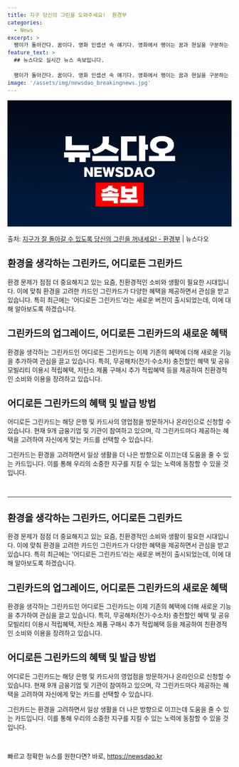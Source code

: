 ```yaml
---
title: 지구 당신의 그린을 도와주세요!  환경부
categories:
  - News
excerpt: >
  팽이가 돌아간다. 꿈이다. 영화 인셉션 속 얘기다. 영화에서 팽이는 꿈과 현실을 구분하는 토템으로 작용한다.…
feature_text: >
  ## 뉴스다오 실시간 뉴스 속보입니다.

  팽이가 돌아간다. 꿈이다. 영화 인셉션 속 얘기다. 영화에서 팽이는 꿈과 현실을 구분하는 토템으로 작용한다.…
image: '/assets/img/newsdao_breakingnews.jpg'
---
```


![뉴스다오 속보](/assets/img/newsdao_breakingnews.jpg)

<p>출처: <a href="https://newsdao.kr/2710" rel="dofollow">지구가 잘 돌아갈 수 있도록 당신의 그린을 꺼내세요! - 환경부</a> | 뉴스다오</p>

<h2 data-ke-size="size26">환경을 생각하는 그린카드, 어디로든 그린카드</h2>
<p data-ke-size="size16">환경 문제가 점점 더 중요해지고 있는 요즘, 친환경적인 소비와 생활이 필요한 시대입니다. 이에 맞춰 환경을 고려한 카드인 그린카드가 다양한 혜택을 제공하면서 관심을 받고 있습니다. 특히 최근에는 '어디로든 그린카드'라는 새로운 버전이 출시되었는데, 이에 대해 알아보도록 하겠습니다.</p>

<h2 data-ke-size="size24">그린카드의 업그레이드, 어디로든 그린카드의 새로운 혜택</h2>
<p data-ke-size="size16">환경을 생각하는 그린카드인 어디로든 그린카드는 이제 기존의 혜택에 더해 새로운 기능을 추가하여 관심을 끌고 있습니다. 특히, 무공해차(전기·수소차) 충전할인 혜택 및 공유 모빌리티 이용시 적립혜택, 저탄소 제품 구매시 추가 적립혜택 등을 제공하여 친환경적인 소비와 이용을 장려하고 있습니다.</p>

<h2 data-ke-size="size24">어디로든 그린카드의 혜택 및 발급 방법</h2>
<p data-ke-size="size16">어디로든 그린카드는 해당 은행 및 카드사의 영업점을 방문하거나 온라인으로 신청할 수 있습니다. 현재 9개 금융기업 및 기관이 참여하고 있으며, 각 그린카드마다 제공하는 혜택을 고려하여 자신에게 맞는 카드를 선택할 수 있습니다.</p>

<p data-ke-size="size16">그린카드는 환경을 고려하면서 일상 생활을 더 나은 방향으로 이끄는데 도움을 줄 수 있는 카드입니다. 이를 통해 우리의 소중한 지구를 지킬 수 있는 노력에 동참할 수 있을 것입니다.</p>
<p data-ke-size="size16">&nbsp;</p>
<hr>
<h2 data-ke-size="size26">환경을 생각하는 그린카드, 어디로든 그린카드</h2>
<p data-ke-size="size16">환경 문제가 점점 더 중요해지고 있는 요즘, 친환경적인 소비와 생활이 필요한 시대입니다. 이에 맞춰 환경을 고려한 카드인 그린카드가 다양한 혜택을 제공하면서 관심을 받고 있습니다. 특히 최근에는 '어디로든 그린카드'라는 새로운 버전이 출시되었는데, 이에 대해 알아보도록 하겠습니다.</p>

<h2 data-ke-size="size24">그린카드의 업그레이드, 어디로든 그린카드의 새로운 혜택</h2>
<p data-ke-size="size16">환경을 생각하는 그린카드인 어디로든 그린카드는 이제 기존의 혜택에 더해 새로운 기능을 추가하여 관심을 끌고 있습니다. 특히, 무공해차(전기·수소차) 충전할인 혜택 및 공유 모빌리티 이용시 적립혜택, 저탄소 제품 구매시 추가 적립혜택 등을 제공하여 친환경적인 소비와 이용을 장려하고 있습니다.</p>

<h2 data-ke-size="size24">어디로든 그린카드의 혜택 및 발급 방법</h2>
<p data-ke-size="size16">어디로든 그린카드는 해당 은행 및 카드사의 영업점을 방문하거나 온라인으로 신청할 수 있습니다. 현재 9개 금융기업 및 기관이 참여하고 있으며, 각 그린카드마다 제공하는 혜택을 고려하여 자신에게 맞는 카드를 선택할 수 있습니다.</p>

<p data-ke-size="size16">그린카드는 환경을 고려하면서 일상 생활을 더 나은 방향으로 이끄는데 도움을 줄 수 있는 카드입니다. 이를 통해 우리의 소중한 지구를 지킬 수 있는 노력에 동참할 수 있을 것입니다.</p>
<p data-ke-size="size16">&nbsp;</p> 

빠르고 정확한 뉴스를 원한다면? 바로, <a href="https://newsdao.kr" rel="dofollow">https://newsdao.kr</a>


    
